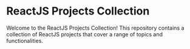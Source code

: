 # ReactJS Projects Collection

Welcome to the ReactJS Projects Collection! This repository contains a collection of ReactJS projects that cover a range of topics and functionalities.
